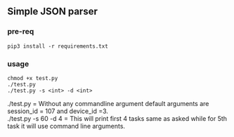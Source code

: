 ## Simple JSON parser

### pre-req 
```pip3 install -r requirements.txt```

### usage

```
chmod +x test.py
./test.py
./test.py -s <int> -d <int>   
```

./test.py = Without any commandline argument default arguments are session_id = 107 and device_id =3. <br/>
./test.py -s 60 -d 4 = This will print first 4 tasks same as asked while for 5th task it will use command line arguments.  
